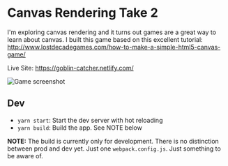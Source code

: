 # Canvas Rendering Take 2

I'm exploring canvas rendering and it turns out games are a great way to learn about canvas. I built this game based on this excellent tutorial: http://www.lostdecadegames.com/how-to-make-a-simple-html5-canvas-game/

Live Site: https://goblin-catcher.netlify.com/

![Game screenshot](https://dropsinn.s3.amazonaws.com/Screen%20Shot%202017-08-27%20at%2010.04.51%20AM.png)

## Dev

* `yarn start`: Start the dev server with hot reloading
* `yarn build`: Build the app. See NOTE below

**NOTE:** The build is currently only for development. There is no distinction between prod and dev yet. Just one `webpack.config.js`. Just something to be aware of.


